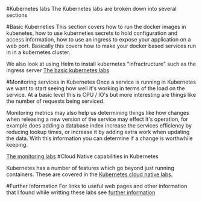 #Kubernetes labs
The Kubernetes labs are broken down into several sections

#Basic Kuberneties
This section covers how to run the docker images in kubenetes, how to use kuberneties secrets to hold configuration and access information, how to use an ingress to expose your application on a web port. Basically this covers how to make your docker based services run in in a kubernetes cluster.

We also look at using Helm to install kubernetes "infractructure" such as the ingress server
[The basic kubernetes labs](base-kubernetes/KubernetesBaseLabs.md)

#Monitoring services in Kubernetes
Once a service is running in Kubernetes we want to start seeing how well it's working in terms of the load on the service. At a basic level this is CPU / IO's but more interesting are things like the number of requests being serviced.

Monitoring metrics may also help us determining things like how changes when releasing a new version of the service may effect it's operation, for example does adding a database index increase the services efficiency by reducing lookup times, or increase it by adding extra work when updating the data. With this information you can determine if a change is worthwhile keeping.

[The monitoring labs](monitoring-kubernetes/MonitoringLabs.md)
#Cloud Native capabilities in Kubernetes

Kubernetes has a number of features which go beyond just running containers. These are covered in the [Kubernetes cloud native labs.](cloud-native-labs/KubernetesCloudNativeLabs.md)

#Further Information
For links to useful web pages and other information that I found while writting these labs see [further information](further-information/further-information.md)